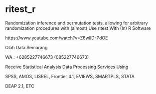 # ritest_r
Randomization inference and permutation tests, allowing for arbitrary randomization procedures with (almost) Use ritest With (In) R Software

https://www.youtube.com/watch?v=Z6wlID-PdOE

Olah Data Semarang

WA : +6285227746673 (085227746673)

Receive Statistical Analysis Data Processing Services Using

SPSS, AMOS, LISREL, Frontier 4.1, EVIEWS, SMARTPLS, STATA

DEAP 2.1, ETC
